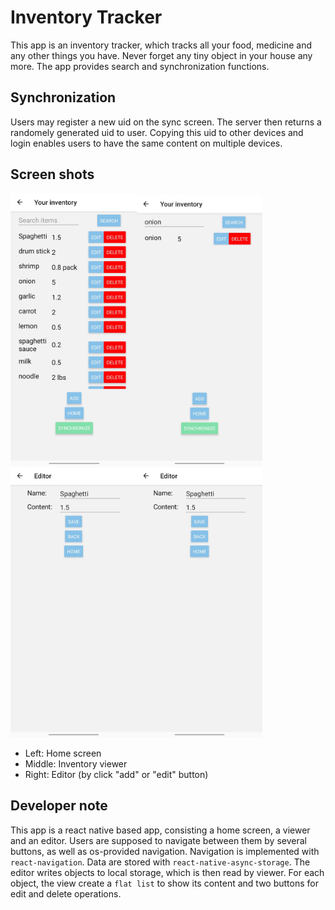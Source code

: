 # Inventory Tracker

This app is an inventory tracker, which tracks all your food, medicine and any other things you have. Never forget any tiny object in your house any more. The app provides search and synchronization functions.

## Synchronization

Users may register a new uid on the sync screen. The server then returns a randomely generated uid to user. Copying this uid to other devices and login enables users to have the same content on multiple devices.

## Screen shots

<img src="./docs/Screenshot_1.jpg" width="40%"><img src="./docs/Screenshot_2.jpg" width="40%"><img src="./docs/Screenshot_3.jpg" width="40%"><img src="./docs/Screenshot_3.jpg" width="40%">

- Left: Home screen
- Middle: Inventory viewer
- Right: Editor (by click "add" or "edit" button)

## Developer note

This app is a react native based app, consisting a home screen, a viewer and an editor. Users are supposed to navigate between them by several buttons, as well as os-provided navigation. Navigation is implemented with `react-navigation`. Data are stored with `react-native-async-storage`. The editor writes objects to local storage, which is then read by viewer. For each object, the view create a `flat list` to show its content and two buttons for edit and delete operations. 